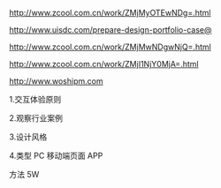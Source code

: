 http://www.zcool.com.cn/work/ZMjMyOTEwNDg=.html

http://www.uisdc.com/prepare-design-portfolio-case@

http://www.zcool.com.cn/work/ZMjMwNDgwNjQ=.html


http://www.zcool.com.cn/work/ZMjI1NjY0MjA=.html

http://www.woshipm.com

1.交互体验原则

2.观察行业案例

3.设计风格

4.类型 PC  移动端页面  APP

方法
5W
